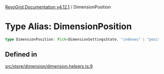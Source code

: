 [RevoGrid Documentation v4.12.1](README.md) / DimensionPosition

# Type Alias: DimensionPosition

```ts
type DimensionPosition: Pick<DimensionSettingsState, "indexes" | "positionIndexes" | "originItemSize" | "positionIndexToItem">;
```

## Defined in

[src/store/dimension/dimension.helpers.ts:9](https://github.com/revolist/revogrid/blob/d509c0063a76a472726c991b21f1c163442771b4/src/store/dimension/dimension.helpers.ts#L9)
